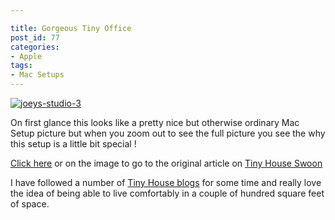 ```yaml
---

title: Gorgeous Tiny Office
post_id: 77
categories: 
- Apple
tags:
- Mac Setups
---
```


[![joeys-studio-3](http://ukmac.net/wp-content/uploads/2015/05/joeys-studio-3-200x300.jpg)](http://tinyhouseswoon.com/joeys-studio/)



On first glance this looks like a pretty nice but otherwise ordinary Mac Setup picture but when you zoom out to see the full picture you see the why this setup is a little bit special !


[Click here](http://tinyhouseswoon.com/joeys-studio/) or on the image to go to the original article on 
[Tiny House Swoon](http://tinyhouseswoon.com)

I have followed a number of 
[Tiny House blogs](http://thetinylife.com) for some time and really love the idea of being able to live comfortably in a couple of hundred square feet of space.

 